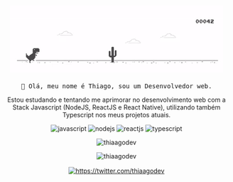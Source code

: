 <p align="center">
  <img src="./.github/dino-chrome.gif" width="px">
   <br><br>
  <samp>
    👋 Olá, meu nome é Thiago, sou um Desenvolvedor web.
  </samp>
</p>

<p align="center" style="text-align: center;">
    Estou estudando e tentando me aprimorar no desenvolvimento web com a Stack Javascript (NodeJS, ReactJS e React Native), utilizando também Typescript nos meus projetos atuais.
</p>

<p align="center">
    <img src="https://devicon.dev/devicon.git/icons/javascript/javascript-original.svg" alt="javascript"  width="20 "height="20"/>
    <img src="https://devicon.dev/devicon.git/icons/nodejs/nodejs-original.svg" alt="nodejs"  width="20 "height="20"/>
    <img src="https://devicon.dev/devicon.git/icons/react/react-original.svg" alt="reactjs"  width="20 "height="20"/>
    <img src="https://devicon.dev/devicon.git/icons/typescript/typescript-original.svg" alt="typescript"  width="20 "height="20"/>
</p>

<p align="center">
  <img src="https://github-readme-stats.vercel.app/api?username=thiaagodev&show_icons=true&count_private=true" alt="thiaagodev" />
</p>

<p align="center">
  <img src="https://github-readme-stats.vercel.app/api/top-langs/?username=thiaagodev" alt="thiaagodev" />
</p>

<p align="center">
 <a href="https://twitter.com/thiaagodev" target="blank">
   <img align="center" src="https://cdn.jsdelivr.net/npm/simple-icons@3.0.1/icons/twitter.svg" alt="https://twitter.com/thiaagodev" height="20" width="20" />
 </a>